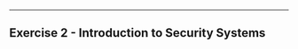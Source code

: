 ---------------------------------------------------------------
Exercise 2 - Introduction to Security Systems
---------------------------------------------------------------  
